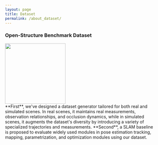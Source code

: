 ```yaml
---
layout: page
title: Dataset
permalink: /about_dataset/
---
```


### Open-Structure Benchmark Dataset 
<div class="row">
  <div class="col-md-4" markdown="1">
  <!-- ![Alt Text](../img/folder/blah.jpg) -->
  <img height="200px" class="center-block" src="../images/openstructure.png">
  </div>
 <div class="col-md-8" markdown="1">
  **First**, we've designed a dataset generator tailored for both real and simulated scenes. In real scenes, it maintains real measurements, observation relationships, and occlusion dynamics, while in simulated scenes, it augments the dataset's diversity by introducing a variety of specialized trajectories and measurements. **Second**, a SLAM baseline is proposed to evaluate widely used modules in pose estimation tracking, mapping, parametrization, and optimization modules using our dataset.
  </div>  
</div>



